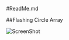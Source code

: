 #ReadMe.md

##Flashing Circle Array

![ScreenShot](https://raw.github.com/dunhampa/Processing-Projects/master//FlashingCircleArray/data/FlashingCircleProcessed.gif)
